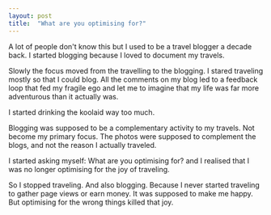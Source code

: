```yaml
---
layout: post
title:  "What are you optimising for?"
---
```


A lot of people don't know this but I used to be a travel blogger a decade back. I started blogging because I loved to document my travels.

Slowly the focus moved from the travelling to the blogging. I stared traveling mostly so that I could blog. All the comments on my blog led to a feedback loop that fed my fragile ego and let me to imagine that my life was far more adventurous than it actually was.

I started drinking the koolaid way too much.

Blogging was supposed to be a complementary activity to my travels. Not become my primary focus. The photos were supposed to complement the blogs, and not the reason I actually traveled.

I started asking myself: What are you optimising for? and I realised that I was no longer optimising for the joy of traveling.

So I stopped traveling. And also blogging. Because I never started traveling to gather page views or earn money. It was supposed to make me happy. But optimising for the wrong things killed that joy.
